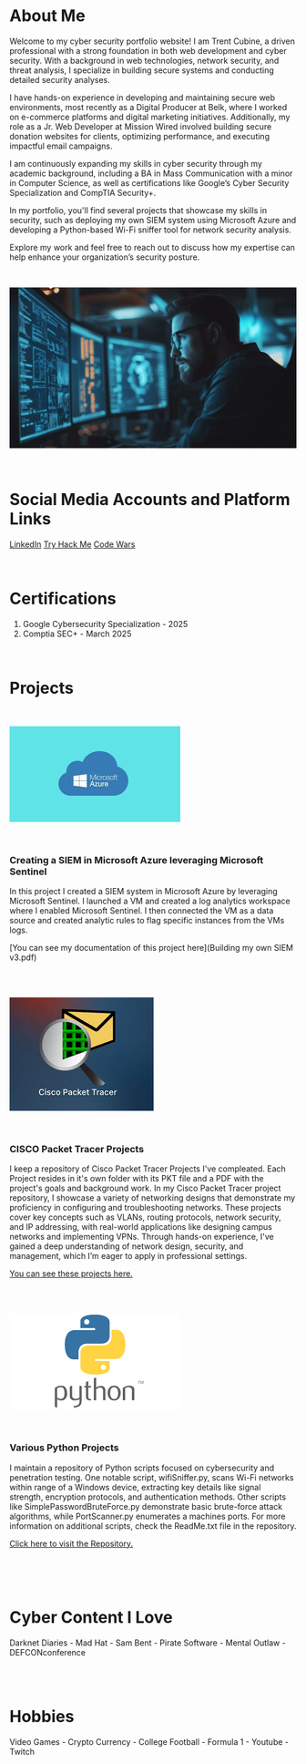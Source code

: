
<head> 
<link rel="stylesheet" href="carouselStyle.css">
</head>

# About Me  

Welcome to my cyber security portfolio website! I am Trent Cubine, a driven professional with a strong foundation in both web development and cyber security. With a background in web technologies, network security, and threat analysis, I specialize in building secure systems and conducting detailed security analyses.

I have hands-on experience in developing and maintaining secure web environments, most recently as a Digital Producer at Belk, where I worked on e-commerce platforms and digital marketing initiatives. Additionally, my role as a Jr. Web Developer at Mission Wired involved building secure donation websites for clients, optimizing performance, and executing impactful email campaigns.

I am continuously expanding my skills in cyber security through my academic background, including a BA in Mass Communication with a minor in Computer Science, as well as certifications like Google’s Cyber Security Specialization and CompTIA Security+.

In my portfolio, you'll find several projects that showcase my skills in security, such as deploying my own SIEM system using Microsoft Azure and developing a Python-based Wi-Fi sniffer tool for network security analysis.

Explore my work and feel free to reach out to discuss how my expertise can help enhance your organization’s security posture.

<br /> 

![Branching](0_3.png)

<br /> 


# Social Media Accounts and Platform Links 

[LinkedIn](https://www.linkedin.com/in/trent-cubine-268539110/)  [Try Hack Me](https://tryhackme.com/p/2EZ) [Code Wars](https://www.codewars.com/users/2EZ)

<br />

# Certifications 

1. Google Cybersecurity Specialization - 2025
2. Comptia SEC+ - March 2025 

<br /> 


# Projects

<br />

![Branching](Azure_New_Image.jpg)

<br /> 

### Creating a SIEM in Microsoft Azure leveraging Microsoft Sentinel 

In this project I created a SIEM system in Microsoft Azure by leveraging Microsoft Sentinel. I launched a VM and created a log analytics workspace where I enabled Microsoft Sentinel. I then connected the VM as a data source and created analytic rules to flag specific instances from the VMs logs. 


[You can see my documentation of this project here](Building my own SIEM v3.pdf)



<br /> 
<br /> 

![Branching](Cisco_packet_Tracer.jpg)

<br /> 

### CISCO Packet Tracer Projects  

I keep a repository of Cisco Packet Tracer Projects I've compleated. Each Project resides in it's own folder with its PKT file and a PDF with the project's goals and background work. In my Cisco Packet Tracer project repository, I showcase a variety of networking designs that demonstrate my proficiency in configuring and troubleshooting networks. These projects cover key concepts such as VLANs, routing protocols, network security, and IP addressing, with real-world applications like designing campus networks and implementing VPNs. Through hands-on experience, I've gained a deep understanding of network design, security, and management, which I’m eager to apply in professional settings. 

[You can see these projects here.](https://github.com/2EZ2break/Packet-Tracer-Projects)


<br /> 
<br /> 

![Branching](Python_Image.png)

<br /> 

### Various Python Projects

I maintain a repository of Python scripts focused on cybersecurity and penetration testing. One notable script, wifiSniffer.py, scans Wi-Fi networks within range of a Windows device, extracting key details like signal strength, encryption protocols, and authentication methods. Other scripts like SimplePasswordBruteForce.py demonstrate basic brute-force attack algorithms, while PortScanner.py enumerates a machines ports. For more information on additional scripts, check the ReadMe.txt file in the repository.

[Click here to visit the Repository.](https://github.com/2EZ2break/python-Projects)

<br /> 
<br /> 
<br />


# Cyber Content I Love

Darknet Diaries - Mad Hat - Sam Bent - Pirate Software - Mental Outlaw - DEFCONconference

<br /> 
<br /> 

# Hobbies

Video Games - Crypto Currency - College Football - Formula 1 - Youtube - Twitch

<br /> 


<!-- 
## Header 2

> This is a blockquote following a header.
>
> When something is important enough, you do it even if the odds are not in your favor.

### Header 3

```js
// Javascript code with syntax highlighting.
var fun = function lang(l) {
  dateformat.i18n = require('./lang/' + l)
  return true;
}
```

```ruby
# Ruby code with syntax highlighting
GitHubPages::Dependencies.gems.each do |gem, version|
  s.add_dependency(gem, "= #{version}")
end
```

#### Header 4

*   This is an unordered list following a header.
*   This is an unordered list following a header.
*   This is an unordered list following a header.

##### Header 5

1.  This is an ordered list following a header.
2.  This is an ordered list following a header.
3.  This is an ordered list following a header.

###### Header 6

| head1        | head two          | three |
|:-------------|:------------------|:------|
| ok           | good swedish fish | nice  |
| out of stock | good and plenty   | nice  |
| ok           | good `oreos`      | hmm   |
| ok           | good `zoute` drop | yumm  |

### There's a horizontal rule below this.

* * *

### Here is an unordered list:

*   Item foo
*   Item bar
*   Item baz
*   Item zip

### And an ordered list:

1.  Item one
1.  Item two
1.  Item three
1.  Item four

### And a nested list:

- level 1 item
  - level 2 item
  - level 2 item
    - level 3 item
    - level 3 item
- level 1 item
  - level 2 item
  - level 2 item
  - level 2 item
- level 1 item
  - level 2 item
  - level 2 item
- level 1 item

### Small image

![Octocat](https://github.githubassets.com/images/icons/emoji/octocat.png)

### Large image

![Branching](https://guides.github.com/activities/hello-world/branching.png)


### Definition lists can be used with HTML syntax.

<dl>
<dt>Name</dt>
<dd>Godzilla</dd>
<dt>Born</dt>
<dd>1952</dd>
<dt>Birthplace</dt>
<dd>Japan</dd>
<dt>Color</dt>
<dd>Green</dd>
</dl>

```
Long, single-line code blocks should not wrap. They should horizontally scroll if they are too long. This line should be long enough to demonstrate this.
```

```
The final element.
```
-->


<script src="carouselScript.js"></script>

